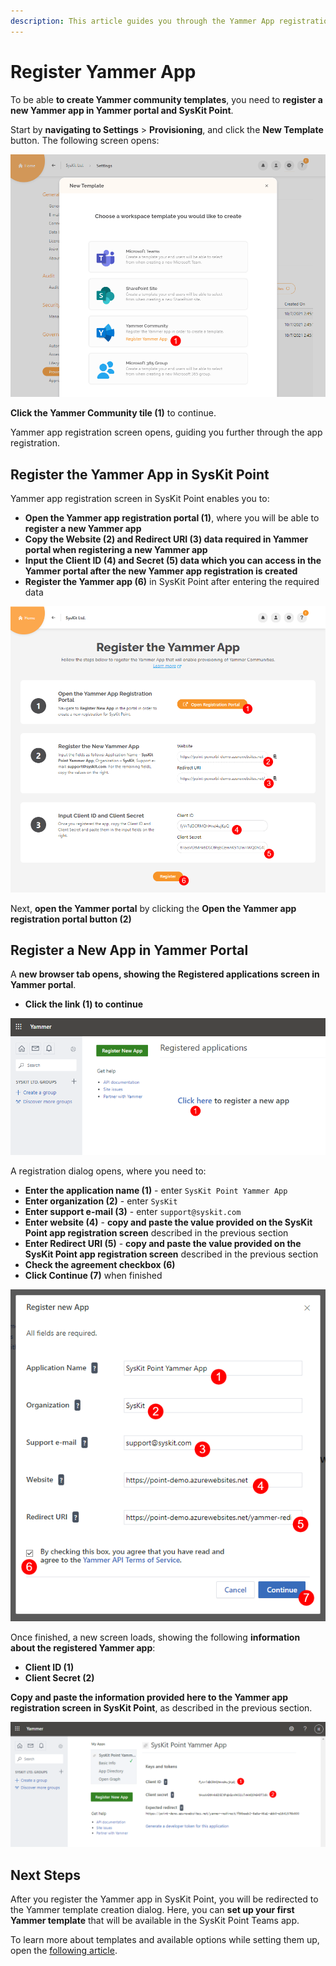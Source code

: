 ```yaml
---
description: This article guides you through the Yammer App registration required to create Yammer provisioning templates.
---
```


# Register Yammer App

To be able **to create Yammer community templates**, you need to **register a new Yammer app in Yammer portal and SysKit Point**. 

Start by **navigating to Settings** > **Provisioning**, and click the **New Template** button.
The following screen opens:

![New Template Dialog](../../.gitbook/assets/register-yammer-app_new-template.png)

**Click the Yammer Community tile (1)** to continue.

Yammer app registration screen opens, guiding you further through the app registration.

## Register the Yammer App in SysKit Point

Yammer app registration screen in SysKit Point enables you to:
* **Open the Yammer app registration portal (1)**, where you will be able to **register a new Yammer app**
* **Copy the Website (2) and Redirect URI (3) data required in Yammer portal when registering a new Yammer app**
* **Input the Client ID (4) and Secret (5) data which you can access in the Yammer portal after the new Yammer app registration is created**
* **Register the Yammer app (6)** in SysKit Point after entering the required data 

![Register Yammer App Screen](../../.gitbook/assets/register-yammer-app_point-register-yammer-app.png)

Next, **open the Yammer portal** by clicking the **Open the Yammer app registration portal button (2)**

## Register a New App in Yammer Portal

A **new browser tab opens, showing the Registered applications screen in Yammer portal**. 
* **Click the link (1) to continue**

![Yammer Portal - Register a New App](../../.gitbook/assets/register-yammer-app_yammer-register-new-app.png)

A registration dialog opens, where you need to:
* **Enter the application name (1)** - enter `SysKit Point Yammer App`
* **Enter organization (2)** - enter `SysKit`
* **Enter support e-mail (3)** - enter `support@syskit.com`
* **Enter website (4)** - **copy and paste the value provided on the SysKit Point app registration screen** described in the previous section
* **Enter Redirect URI (5)** - **copy and paste the value provided on the SysKit Point app registration screen** described in the previous section
* **Check the agreement checkbox (6)**
* **Click Continue (7)** when finished

![Register New App Dialog](../../.gitbook/assets/register-yammer-app_register-new-app-dialog.png)

Once finished, a new screen loads, showing the following **information about the registered Yammer app**:
* **Client ID (1)**
* **Client Secret (2)**

**Copy and paste the information provided here to the Yammer app registration screen in SysKit Point**, as described in the previous section.

![Yammer App - Client ID and Secret](../../.gitbook/assets/register-yammer-app_yammer-app-id-secret.png)

## Next Steps

After you register the Yammer app in SysKit Point, you will be redirected to the Yammer template creation dialog.
Here, you can **set up your first Yammer template** that will be available in the SysKit Point Teams app.

To learn more about templates and available options while setting them up, open the [following article](templates.md).





